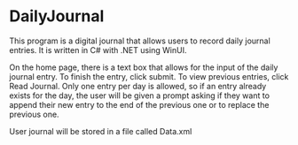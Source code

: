 # DailyJournal
This program is a digital journal that allows users to record daily journal entries. It is written in C# with .NET using WinUI.

On the home page, there is a text box that allows for the input of the daily journal entry. To finish the entry, click submit.
To view previous entries, click Read Journal. Only one entry per day is allowed, so if an entry already exists for the day,
the user will be given a prompt asking if they want to append their new entry to the end of the previous one or to replace the previous one. 

User journal will be stored in a file called Data.xml

